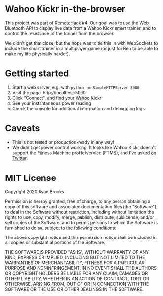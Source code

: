 # Wahoo Kickr in-the-browser

This project was part of [RemoteHack #4](https://remotehack.space/hacks/04.html). Our goal was to use the Web Bluetooth API to display live data from a Wahoo Kickr smart trainer, and to control the resistance of the trainer from the browser.

We didn't get that close, but the hope was to tie this in with WebSockets to include the smart trainer in a multiplayer game (or just for Ben to be able to make my life physically harder).

# Getting started

1. Start a web server, e.g. with `python -m SimpleHTTPServer 5000`
2. Visit the page: http://localhost:5000
3. Click "Connect", and find your Wahoo Kickr
4. See your instantaneous power reading
5. Check the console for additional information and debugging logs

# Caveats

- This is not tested or production-ready in any way!
- We didn't get power control working. It looks like Wahoo Kickr doesn't support the Fitness Machine profile/service (FTMS), and I've asked [on Twitter](https://twitter.com/spikeheap/status/1287048498710487040).

# MIT License

Copyright 2020 Ryan Brooks

Permission is hereby granted, free of charge, to any person obtaining a copy of this software and associated documentation files (the "Software"), to deal in the Software without restriction, including without limitation the rights to use, copy, modify, merge, publish, distribute, sublicense, and/or sell copies of the Software, and to permit persons to whom the Software is furnished to do so, subject to the following conditions:

The above copyright notice and this permission notice shall be included in all copies or substantial portions of the Software.

THE SOFTWARE IS PROVIDED "AS IS", WITHOUT WARRANTY OF ANY KIND, EXPRESS OR IMPLIED, INCLUDING BUT NOT LIMITED TO THE WARRANTIES OF MERCHANTABILITY, FITNESS FOR A PARTICULAR PURPOSE AND NONINFRINGEMENT. IN NO EVENT SHALL THE AUTHORS OR COPYRIGHT HOLDERS BE LIABLE FOR ANY CLAIM, DAMAGES OR OTHER LIABILITY, WHETHER IN AN ACTION OF CONTRACT, TORT OR OTHERWISE, ARISING FROM, OUT OF OR IN CONNECTION WITH THE SOFTWARE OR THE USE OR OTHER DEALINGS IN THE SOFTWARE.